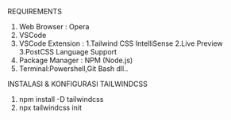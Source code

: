 REQUIREMENTS
1. Web Browser : Opera
2. VSCode
3. VSCode Extension : 1.Tailwind CSS IntelliSense 2.Live Preview 3.PostCSS Language Support
4. Package Manager : NPM (Node.js)
5. Terminal:Powershell,Git Bash dll..

INSTALASI & KONFIGURASI TAILWINDCSS

1. npm install -D tailwindcss
2. npx tailwindcss init
